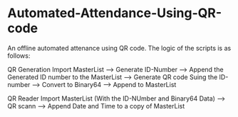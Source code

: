 # Automated-Attendance-Using-QR-code
An offline automated attenance using QR code. The logic of the scripts is as follows:

QR Generation
  Import MasterList --> Generate ID-Number --> Append the Generated ID number to the MasterList
  --> Generate QR code Suing the ID-number --> Convert to Binary64 --> Append to MasterList

QR Reader
  Import MasterList (With the ID-NUmber and Binary64 Data) --> QR scann --> Append Date and Time to a copy of MasterList
